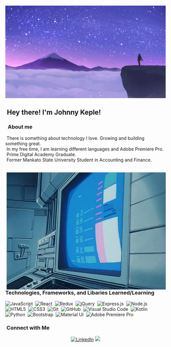 ![Johnny Keples Banner](images/original.gif)



## &nbsp;Hey there! I'm Johnny Keple!

### &nbsp; About me

&nbsp;There is something about technology I love. Growing and building something great.\
&nbsp;In my free time, I am learning different languages and Adobe Premiere Pro.\
&nbsp;Prime Digital Academy Graduate.\
&nbsp;Former Mankato State University Student in Accounting and Finance.\
&nbsp;

<img alt="original" src="images/computer.gif" align="right"/>

### Technologies, Frameworks, and Libaries Learned/Learning

![JavaScript](https://img.shields.io/badge/javascript-%23323330.svg?style=for-the-badge&logo=javascript&logoColor=%23F7DF1E)&nbsp;
![React](https://img.shields.io/badge/react-%2320232a.svg?style=for-the-badge&logo=react&logoColor=%2361DAFB)&nbsp;
![Redux](https://img.shields.io/badge/redux-%23593d88.svg?style=for-the-badge&logo=redux&logoColor=white)&nbsp;
![jQuery](https://img.shields.io/badge/redux-%23593d88.svg?style=for-the-badge&logo=redux&logoColor=white)&nbsp;
![Express.js](https://img.shields.io/badge/jquery-%230769AD.svg?style=for-the-badge&logo=jquery&logoColor=white)&nbsp;
![Node.js](https://img.shields.io/badge/node.js-%2343853D.svg?style=for-the-badge&logo=node-dot-js&logoColor=white)&nbsp;
![HTML5](https://img.shields.io/badge/html5-%23E34F26.svg?style=for-the-badge&logo=html5&logoColor=white)&nbsp;
![CSS3](https://img.shields.io/badge/css3-%231572B6.svg?style=for-the-badge&logo=css3&logoColor=white)&nbsp;
![Git](https://img.shields.io/badge/git-%23F05033.svg?style=for-the-badge&logo=git&logoColor=white)&nbsp;
![GitHub](https://img.shields.io/badge/github-%23121011.svg?style=for-the-badge&logo=github&logoColor=white)&nbsp;
![Visual Studio Code](https://img.shields.io/badge/VisualStudioCode-0078d7.svg?style=for-the-badge&logo=visual-studio-code&logoColor=white)&nbsp;
![Kotlin](https://img.shields.io/badge/kotlin-%230095D5.svg?style=for-the-badge&logo=kotlin&logoColor=white)&nbsp;
![Python](https://img.shields.io/badge/python-%2314354C.svg?style=for-the-badge&logo=python&logoColor=white)&nbsp;
![Bootstrap](https://img.shields.io/badge/bootstrap-%23563D7C.svg?style=for-the-badge&logo=bootstrap&logoColor=white)&nbsp;
![Material UI](https://img.shields.io/badge/materialui-%230081CB.svg?style=for-the-badge&logo=material-ui&logoColor=white)&nbsp;
![Adobe Premiere Pro](https://camo.githubusercontent.com/8f4e2d0217299fda1e431bf47083f862953838c803ef064e2351c8a24ff59a09/68747470733a2f2f696d672e736869656c64732e696f2f7374617469632f76313f7374796c653d666f722d7468652d6261646765266d6573736167653d41646f62652b5072656d696572652b50726f26636f6c6f723d393939394646266c6f676f3d41646f62652b5072656d696572652b50726f266c6f676f436f6c6f723d464646464646266c6162656c3d)&nbsp;


### &nbsp;Connect with Me
<p align="center">
<a href="https://www.linkedin.com/in/johnny-keple/"><img alt="LinkedIn" src="https://img.shields.io/badge/linkedin-%230077B5.svg?style=for-the-badge&logo=linkedin&logoColor=white"/></a>
<a href="mailto:Johnny.Keple@gmail.com"><img src="https://img.shields.io/badge/-Johnny.Keple-D14836?style=flat&logo=Gmail&logoColor=white" /></a>
